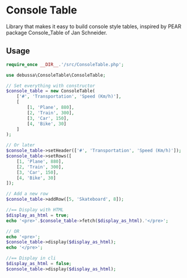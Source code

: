 # Console Table

Library that makes it easy to build console style tables, inspired by PEAR package Console_Table of Jan Schneider.

## Usage

```php
require_once __DIR__.'/src/ConsoleTable.php';

use debussa\ConsoleTable\ConsoleTable;

// Set everything with constructor
$console_table = new ConsoleTable(
    ['#', 'Transportation', 'Speed (Km/h)'],
    [
        [1, 'Plane', 880],
        [2, 'Train', 300],
        [3, 'Car', 150],
        [4, 'Bike', 30]
    ]
);

// Or later
$console_table->setHeader(['#', 'Transportation', 'Speed (Km/h)']);
$console_table->setRows([
    [1, 'Plane', 880],
    [2, 'Train', 300],
    [3, 'Car', 150],
    [4, 'Bike', 30]
]);

// Add a new row
$console_table->addRow([5, 'Skateboard', 8]);

//== Display with HTML
$display_as_html = true;
echo '<pre>'.$console_table->fetch($display_as_html).'</pre>';

// OR
echo '<pre>';
$console_table->display($display_as_html);
echo '</pre>';

//== Display in cli
$display_as_html = false;
$console_table->display($display_as_html);
```